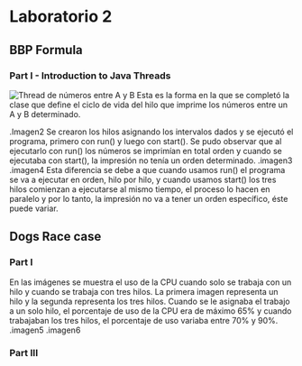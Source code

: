 # Laboratorio 2

## BBP Formula

### Part I - Introduction to Java Threads
![](https://raw.githubusercontent.com/Nattpalacios/ARSW-Lab2/master/Imagenes/1.JPG "Thread de números entre A y B")
Esta es la forma en la que se completó la clase que define el ciclo de vida del hilo que imprime los números entre un A y B determinado.

.Imagen2
Se crearon los hilos asignando los intervalos dados y se ejecutó el programa, primero con run() y luego con start(). Se pudo observar que al ejecutarlo con run() los números se imprimían en total orden y cuando se ejecutaba con start(), la impresión no tenía un orden determinado. 
.imagen3
.imagen4
Esta diferencia se debe a que cuando usamos run() el programa se va a ejecutar en orden, hilo por hilo, y cuando usamos start() los tres hilos comienzan a ejecutarse al mismo tiempo, el proceso lo hacen en paralelo y por lo tanto, la impresión no va a tener un orden específico, éste puede variar.

## Dogs Race case

### Part I 
En las imágenes se muestra el uso de la CPU cuando solo se trabaja con un hilo y cuando se trabaja con tres hilos. La primera imagen representa un hilo y la segunda representa los tres hilos. Cuando se le asignaba el trabajo a un solo hilo, el porcentaje de uso de la CPU era de máximo 65% y cuando trabajaban los tres hilos, el porcentaje de uso variaba entre 70% y 90%.
.imagen5
.imagen6
### Part III
